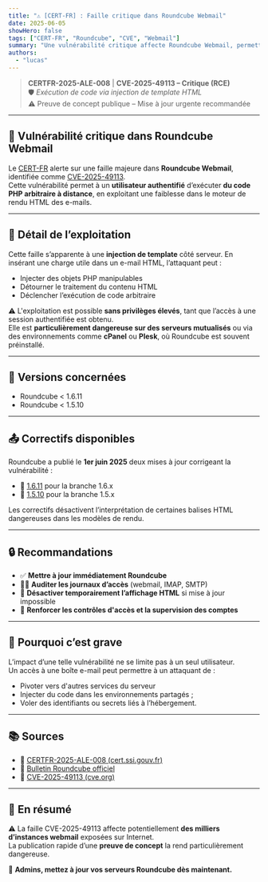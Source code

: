 ```yaml
---
title: "⚠️ [CERT-FR] : Faille critique dans Roundcube Webmail"
date: 2025-06-05
showHero: false
tags: ["CERT-FR", "Roundcube", "CVE", "Webmail"]
summary: "Une vulnérabilité critique affecte Roundcube Webmail, permettant à un utilisateur authentifié d’exécuter du code arbitraire à distance."
authors:
  - "lucas"
---
```


> **CERTFR-2025-ALE-008** | **CVE-2025-49113 – Critique (RCE)**  
> 🛡️ *Exécution de code via injection de template HTML*  
> ⚠️ Preuve de concept publique – Mise à jour urgente recommandée

---

## 🛑 Vulnérabilité critique dans Roundcube Webmail

Le [CERT-FR](https://cert.ssi.gouv.fr/alerte/CERTFR-2025-ALE-008/) alerte sur une faille majeure dans **Roundcube Webmail**, identifiée comme [CVE-2025-49113](https://www.cve.org/CVERecord?id=CVE-2025-49113).  
Cette vulnérabilité permet à un **utilisateur authentifié** d’exécuter **du code PHP arbitraire à distance**, en exploitant une faiblesse dans le moteur de rendu HTML des e-mails.

---

## 🧪 Détail de l’exploitation

Cette faille s’apparente à une **injection de template** côté serveur. En insérant une charge utile dans un e-mail HTML, l’attaquant peut :

- Injecter des objets PHP manipulables
- Détourner le traitement du contenu HTML
- Déclencher l’exécution de code arbitraire

⚠️ L'exploitation est possible **sans privilèges élevés**, tant que l’accès à une session authentifiée est obtenu.  
Elle est **particulièrement dangereuse sur des serveurs mutualisés** ou via des environnements comme **cPanel** ou **Plesk**, où Roundcube est souvent préinstallé.

---

## 🎯 Versions concernées

- Roundcube < 1.6.11  
- Roundcube < 1.5.10

---

## 📤 Correctifs disponibles

Roundcube a publié le **1er juin 2025** deux mises à jour corrigeant la vulnérabilité :

- 🔧 [1.6.11](https://roundcube.net/news/2025/06/01/security-updates-1.6.11-and-1.5.10) pour la branche 1.6.x
- 🔧 [1.5.10](https://roundcube.net/news/2025/06/01/security-updates-1.6.11-and-1.5.10) pour la branche 1.5.x

Les correctifs désactivent l’interprétation de certaines balises HTML dangereuses dans les modèles de rendu.

---

## 🔒 Recommandations

- ✅ **Mettre à jour immédiatement Roundcube**
- 🕵️‍♂️ **Auditer les journaux d’accès** (webmail, IMAP, SMTP)
- 🚫 **Désactiver temporairement l’affichage HTML** si mise à jour impossible
- 🧱 **Renforcer les contrôles d'accès et la supervision des comptes**

---

## 🧠 Pourquoi c’est grave

L’impact d’une telle vulnérabilité ne se limite pas à un seul utilisateur.  
Un accès à une boîte e-mail peut permettre à un attaquant de :

- Pivoter vers d'autres services du serveur
- Injecter du code dans les environnements partagés ;
- Voler des identifiants ou secrets liés à l’hébergement.

---

## 📚 Sources

- 🔗 [CERTFR-2025-ALE-008 (cert.ssi.gouv.fr)](https://cert.ssi.gouv.fr/alerte/CERTFR-2025-ALE-008/)
- 🔗 [Bulletin Roundcube officiel](https://roundcube.net/news/2025/06/01/security-updates-1.6.11-and-1.5.10)
- 🔗 [CVE-2025-49113 (cve.org)](https://www.cve.org/CVERecord?id=CVE-2025-49113)

---

## 🧩 En résumé

⚠️ La faille CVE-2025-49113 affecte potentiellement **des milliers d’instances webmail** exposées sur Internet.  
La publication rapide d’une **preuve de concept** la rend particulièrement dangereuse.  

🔐 **Admins, mettez à jour vos serveurs Roundcube dès maintenant.**
